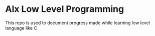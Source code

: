 <h1>Alx Low Level Programming</h1>
This repo is used to document progress made while learning low level language like C
